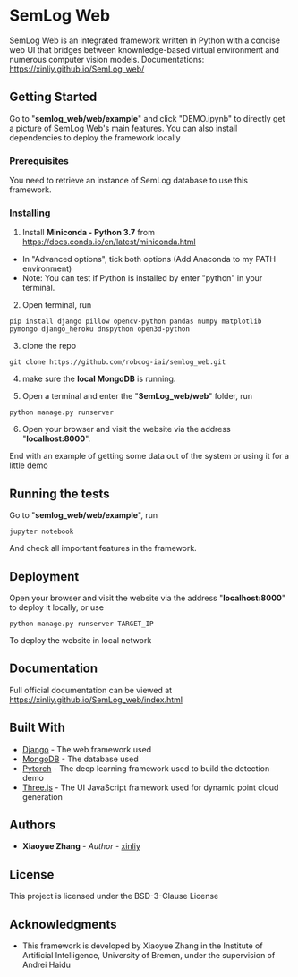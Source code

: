 # SemLog Web

SemLog Web is an integrated framework written in Python with a concise web UI that bridges between knownledge-based virtual environment and numerous computer vision models.
Documentations: https://xinliy.github.io/SemLog_web/


## Getting Started

Go to "**semlog_web/web/example**" and click "DEMO.ipynb" to directly get a picture of SemLog Web's main features.
You can also install dependencies to deploy the framework locally

### Prerequisites

You need to retrieve an instance of SemLog database to use this framework.

### Installing

1. Install **Miniconda - Python 3.7** from https://docs.conda.io/en/latest/miniconda.html
- In "Advanced options", tick both options (Add Anaconda to my PATH environment)
- Note: You can test if Python is installed by enter "python" in your terminal.

2. Open terminal, run
```        
pip install django pillow opencv-python pandas numpy matplotlib pymongo django_heroku dnspython open3d-python
```

3. clone the repo 
```
git clone https://github.com/robcog-iai/semlog_web.git
```

4. make sure the **local MongoDB** is running.

5. Open a terminal and enter the "**SemLog_web/web**" folder, run
```
python manage.py runserver
```

6. Open your browser and visit the website via the address "**localhost:8000**".


End with an example of getting some data out of the system or using it for a little demo

## Running the tests

Go to "**semlog_web/web/example**", run
```
jupyter notebook
```
And check all important features in the framework.


## Deployment

Open your browser and visit the website via the address "**localhost:8000**" to deploy it locally, or use

```
python manage.py runserver TARGET_IP
```
To deploy the website in local network

## Documentation

Full official documentation can be viewed at https://xinliy.github.io/SemLog_web/index.html

## Built With
* [Django](https://www.djangoproject.com/) - The web framework used
* [MongoDB](https://www.mongodb.com/) - The database used
* [Pytorch](https://pytorch.org/) - The deep learning framework used to build the detection demo
* [Three.js](https://threejs.org/) - The UI JavaScript framework used for dynamic point cloud generation



## Authors

* **Xiaoyue Zhang** - *Author* - [xinliy](https://github.com/xinliy)


## License

This project is licensed under the BSD-3-Clause License

## Acknowledgments

* This framework is developed by Xiaoyue Zhang in the Institute of Artificial Intelligence, University of Bremen, under the supervision of Andrei Haidu

